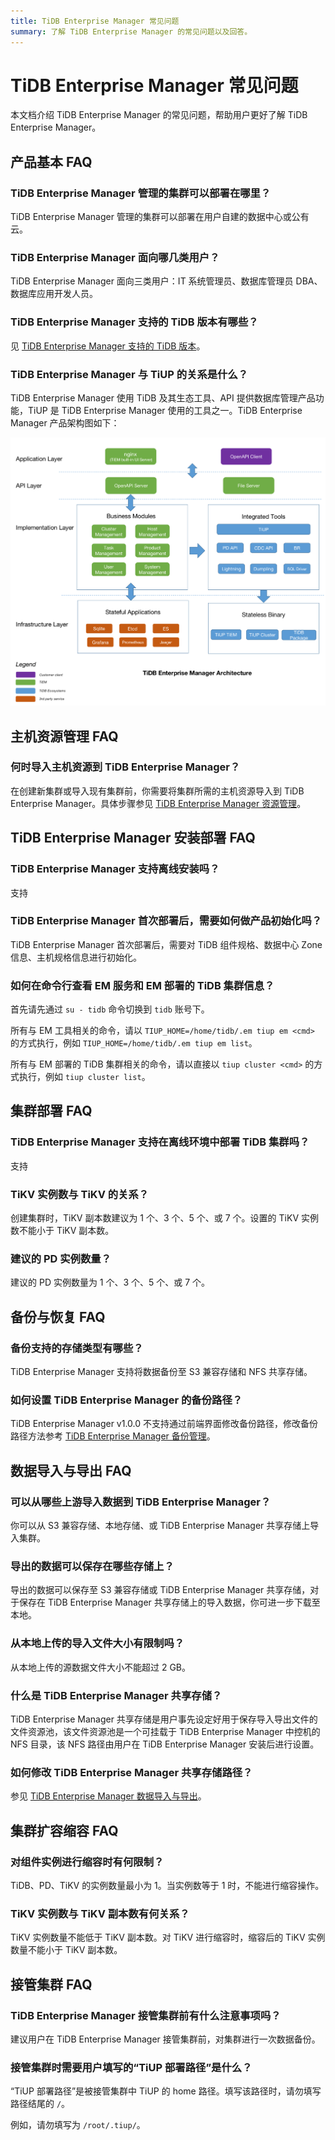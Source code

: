 ```yaml
---
title: TiDB Enterprise Manager 常见问题
summary: 了解 TiDB Enterprise Manager 的常见问题以及回答。
---
```


# TiDB Enterprise Manager 常见问题

本文档介绍 TiDB Enterprise Manager 的常见问题，帮助用户更好了解 TiDB Enterprise Manager。

## 产品基本 FAQ

### TiDB Enterprise Manager 管理的集群可以部署在哪里？

TiDB Enterprise Manager 管理的集群可以部署在用户自建的数据中心或公有云。

### TiDB Enterprise Manager 面向哪几类用户？

TiDB Enterprise Manager 面向三类用户：IT 系统管理员、数据库管理员 DBA、数据库应用开发人员。

### TiDB Enterprise Manager 支持的 TiDB 版本有哪些？

见 [TiDB Enterprise Manager 支持的 TiDB 版本](/tidb-enterprise-manager/tidb-enterprise-manager-release-notes.md#tidb-enterprise-manager-支持的-tidb-版本)。

### TiDB Enterprise Manager 与 TiUP 的关系是什么？

TiDB Enterprise Manager 使用 TiDB 及其生态工具、API 提供数据库管理产品功能，TiUP 是 TiDB Enterprise Manager 使用的工具之一。TiDB Enterprise Manager 产品架构图如下：

![TiDB Enterprise Manager 架构图](/media/tiem/tiem-architecture.png)

## 主机资源管理 FAQ

### 何时导入主机资源到 TiDB Enterprise Manager？

在创建新集群或导入现有集群前，你需要将集群所需的主机资源导入到 TiDB Enterprise Manager。具体步骤参见 [TiDB Enterprise Manager 资源管理](/tidb-enterprise-manager/tidb-enterprise-manager-manage-host-resources.md)。

## TiDB Enterprise Manager 安装部署 FAQ

### TiDB Enterprise Manager 支持离线安装吗？

支持

### TiDB Enterprise Manager 首次部署后，需要如何做产品初始化吗？

TiDB Enterprise Manager 首次部署后，需要对 TiDB 组件规格、数据中心 Zone 信息、主机规格信息进行初始化。

### 如何在命令行查看 EM 服务和 EM 部署的 TiDB 集群信息？

首先请先通过 `su - tidb` 命令切换到 `tidb` 账号下。

所有与 EM 工具相关的命令，请以 `TIUP_HOME=/home/tidb/.em tiup em <cmd>` 的方式执行，例如 `TIUP_HOME=/home/tidb/.em tiup em list`。

所有与 EM 部署的 TiDB 集群相关的命令，请以直接以 `tiup cluster <cmd>` 的方式执行，例如 `tiup cluster list`。

## 集群部署 FAQ

### TiDB Enterprise Manager 支持在离线环境中部署 TiDB 集群吗？

支持

### TiKV 实例数与 TiKV 的关系？

创建集群时，TiKV 副本数建议为 1 个、3 个、5 个、或 7 个。设置的 TiKV 实例数不能小于 TiKV  副本数。

### 建议的 PD 实例数量？

建议的 PD 实例数量为 1 个、3 个、5 个、或 7 个。

## 备份与恢复 FAQ

### 备份支持的存储类型有哪些？

TiDB Enterprise Manager 支持将数据备份至 S3 兼容存储和 NFS 共享存储。

### 如何设置 TiDB Enterprise Manager 的备份路径？

TiDB Enterprise Manager v1.0.0 不支持通过前端界面修改备份路径，修改备份路径方法参考 [TiDB Enterprise Manager 备份管理](/tidb-enterprise-manager/tidb-enterprise-manager-manage-clusters.md#备份管理-数据备份)。

## 数据导入与导出 FAQ

### 可以从哪些上游导入数据到 TiDB Enterprise Manager？

你可以从 S3 兼容存储、本地存储、或 TiDB Enterprise Manager 共享存储上导入集群。

### 导出的数据可以保存在哪些存储上？

导出的数据可以保存至 S3 兼容存储或 TiDB Enterprise Manager 共享存储，对于保存在 TiDB Enterprise Manager 共享存储上的导入数据，你可进一步下载至本地。

### 从本地上传的导入文件大小有限制吗？

从本地上传的源数据文件大小不能超过 2 GB。

### 什么是 TiDB Enterprise Manager 共享存储？

TiDB Enterprise Manager 共享存储是用户事先设定好用于保存导入导出文件的文件资源池，该文件资源池是一个可挂载于 TiDB Enterprise Manager 中控机的 NFS 目录，该 NFS 路径由用户在 TiDB Enterprise Manager 安装后进行设置。

### 如何修改 TiDB Enterprise Manager 共享存储路径？

参见 [TiDB Enterprise Manager 数据导入与导出](/tidb-enterprise-manager/tidb-enterprise-manager-import-and-export-data.md)。

## 集群扩容缩容 FAQ

### 对组件实例进行缩容时有何限制？

TiDB、PD、TiKV 的实例数量最小为 1。当实例数等于 1 时，不能进行缩容操作。

### TiKV 实例数与 TiKV 副本数有何关系？

TiKV 实例数量不能低于 TiKV 副本数。对 TiKV 进行缩容时，缩容后的 TiKV 实例数量不能小于 TiKV 副本数。

## 接管集群 FAQ

### TiDB Enterprise Manager 接管集群前有什么注意事项吗？

建议用户在 TiDB Enterprise Manager 接管集群前，对集群进行一次数据备份。

### 接管集群时需要用户填写的“TiUP 部署路径”是什么？

“TiUP 部署路径”是被接管集群中 TiUP 的 home 路径。填写该路径时，请勿填写路径结尾的 `/`。

例如，请勿填写为 `/root/.tiup/`。
